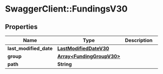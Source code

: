 # SwaggerClient::FundingsV30

## Properties
Name | Type | Description | Notes
------------ | ------------- | ------------- | -------------
**last_modified_date** | [**LastModifiedDateV30**](LastModifiedDateV30.md) |  | [optional] 
**group** | [**Array&lt;FundingGroupV30&gt;**](FundingGroupV30.md) |  | [optional] 
**path** | **String** |  | [optional] 


